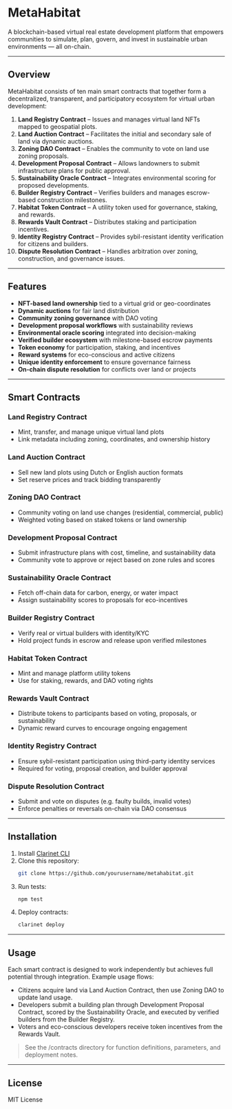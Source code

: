 # MetaHabitat

A blockchain-based virtual real estate development platform that empowers communities to simulate, plan, govern, and invest in sustainable urban environments — all on-chain.

---

## Overview

MetaHabitat consists of ten main smart contracts that together form a decentralized, transparent, and participatory ecosystem for virtual urban development:

1. **Land Registry Contract** – Issues and manages virtual land NFTs mapped to geospatial plots.  
2. **Land Auction Contract** – Facilitates the initial and secondary sale of land via dynamic auctions.  
3. **Zoning DAO Contract** – Enables the community to vote on land use zoning proposals.  
4. **Development Proposal Contract** – Allows landowners to submit infrastructure plans for public approval.  
5. **Sustainability Oracle Contract** – Integrates environmental scoring for proposed developments.  
6. **Builder Registry Contract** – Verifies builders and manages escrow-based construction milestones.  
7. **Habitat Token Contract** – A utility token used for governance, staking, and rewards.  
8. **Rewards Vault Contract** – Distributes staking and participation incentives.  
9. **Identity Registry Contract** – Provides sybil-resistant identity verification for citizens and builders.  
10. **Dispute Resolution Contract** – Handles arbitration over zoning, construction, and governance issues.

---

## Features

- **NFT-based land ownership** tied to a virtual grid or geo-coordinates  
- **Dynamic auctions** for fair land distribution  
- **Community zoning governance** with DAO voting  
- **Development proposal workflows** with sustainability reviews  
- **Environmental oracle scoring** integrated into decision-making  
- **Verified builder ecosystem** with milestone-based escrow payments  
- **Token economy** for participation, staking, and incentives  
- **Reward systems** for eco-conscious and active citizens  
- **Unique identity enforcement** to ensure governance fairness  
- **On-chain dispute resolution** for conflicts over land or projects  

---

## Smart Contracts

### Land Registry Contract
- Mint, transfer, and manage unique virtual land plots  
- Link metadata including zoning, coordinates, and ownership history  

### Land Auction Contract
- Sell new land plots using Dutch or English auction formats  
- Set reserve prices and track bidding transparently  

### Zoning DAO Contract
- Community voting on land use changes (residential, commercial, public)  
- Weighted voting based on staked tokens or land ownership  

### Development Proposal Contract
- Submit infrastructure plans with cost, timeline, and sustainability data  
- Community vote to approve or reject based on zone rules and scores  

### Sustainability Oracle Contract
- Fetch off-chain data for carbon, energy, or water impact  
- Assign sustainability scores to proposals for eco-incentives  

### Builder Registry Contract
- Verify real or virtual builders with identity/KYC  
- Hold project funds in escrow and release upon verified milestones  

### Habitat Token Contract
- Mint and manage platform utility tokens  
- Use for staking, rewards, and DAO voting rights  

### Rewards Vault Contract
- Distribute tokens to participants based on voting, proposals, or sustainability  
- Dynamic reward curves to encourage ongoing engagement  

### Identity Registry Contract
- Ensure sybil-resistant participation using third-party identity services  
- Required for voting, proposal creation, and builder approval  

### Dispute Resolution Contract
- Submit and vote on disputes (e.g. faulty builds, invalid votes)  
- Enforce penalties or reversals on-chain via DAO consensus  

---

## Installation

1. Install [Clarinet CLI](https://docs.hiro.so/clarinet/getting-started)
2. Clone this repository:
   ```bash
   git clone https://github.com/yourusername/metahabitat.git
   ```
3. Run tests:
    ```bash
    npm test
    ```
4. Deploy contracts:
    ```bash
    clarinet deploy
    ```

---

## Usage

Each smart contract is designed to work independently but achieves full potential through integration. Example usage flows:

- Citizens acquire land via Land Auction Contract, then use Zoning DAO to update land usage.
- Developers submit a building plan through Development Proposal Contract, scored by the Sustainability Oracle, and executed by verified builders from the Builder Registry.
- Voters and eco-conscious developers receive token incentives from the Rewards Vault.

> See the /contracts directory for function definitions, parameters, and deployment notes.

---

## License

MIT License